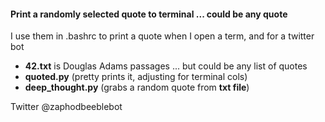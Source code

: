 #### Print a randomly selected quote to terminal ... could be any quote
I use them in .bashrc to print a quote when I open a term, and for a twitter bot

* **42.txt** is Douglas Adams passages ... but could be any list of quotes  
* **quoted.py** (pretty prints it, adjusting for terminal cols)  
* **deep_thought.py** (grabs a random quote from **txt file**)  

Twitter @zaphodbeeblebot  
